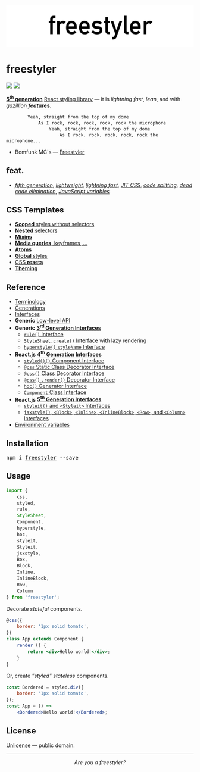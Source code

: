 ![libreact logo](./docs/assets/freestyler.png)

# freestyler

[![][npm-badge]][npm-url] [![][travis-badge]][travis-url]

[**5<sup>th</sup> generation**](./docs/en/generations.md) [React styling library][npm-url] &mdash;
it is *lightning fast*, *lean*, and with *gazillion* [__*feat*ures__](#feat).

```
        Yeah, straight from the top of my dome
            As I rock, rock, rock, rock, rock the microphone
                Yeah, straight from the top of my dome
                    As I rock, rock, rock, rock, rock the microphone...
```

- Bomfunk MC's &mdash; [Freestyler](https://www.youtube.com/watch?v=ymNFyxvIdaM)


## feat.

- *[fifth generation](./docs/en/feat/fifth-generation.md)*, *[lightweight](./docs/en/feat/lightweight.md)*, *[lightning fast](./docs/en/feat/fast.md)*, *[JIT CSS](./docs/en/feat/jit-css.md)*, *[code splitting](./docs/en/feat/code-splitting.md)*, *[dead code elimination](./docs/en/feat/dead-code-elimination.md)*, *[JavaScript variables](./docs/en/feat/variables.md)*


## CSS Templates

- [__Scoped__ styles without selectors](./docs/en/feat/scoped.md)
- [__Nested__ selectors](./docs/en/feat/nesting.md)
- __[Mixins](./docs/en/feat/mixins.md)__
- [__Media queries__, keyframes, ...](./docs/en/feat/media.md)
- __[Atoms](./docs/en/feat/atoms.md)__
- [__Global__ styles](./docs/en/feat/global.md)
- [CSS __resets__](./docs/en/feat/resets.md)
- __[Theming](./docs/en/feat/theming.md)__


## Reference

- [Terminology](./docs/en/terminology.md)
- [Generations](./docs/en/generations.md)
- [Interfaces](./docs/en/interfaces.md)
- __Generic__ [Low-level API](./docs/en/low-level-api.md)
- __Generic__ [__3<sup>rd</sup> Generation Interfaces__](./docs/en/3rd-gen.md)
    - [`rule()` Interface](./docs/en/rule.md)
    - [`StyleSheet.create()` Interface](./docs/en/StyleSheet.md) with lazy rendering
    - [`hyperstyle()` `styleName` Interface](./docs/en/hyperstyle.md)
- __React.js__ [__4<sup>th</sup> Generation Interfaces__](./docs/en/4th-gen.md)
    - [`styled()()` Component Interface](./docs/en/styled.md)
    - [`@css` Static Class Decorator Interface](./docs/en/css-static-class-decorator.md)
    - [`@css()` Class Decorator Interface](./docs/en/css-class-decorator.md)
    - [`@css()` `.render()` Decorator Interface](./docs/en/css-render-decorator.md)
    - [`hoc()` Generator Interface](./docs/en/hoc-generator.md)
    - [`Component` Class Interface](./docs/en/component-class.md)
- __React.js__ [__5<sup>th</sup> Generation Interfaces__](./docs/en/5th-gen.md)
    - [`styleit()` and `<Styleit>` Interfaces](./docs/en/styleit.md)
    - [`jsxstyle()`, `<Block>`, `<Inline>`, `<InlineBlock>`, `<Row>`, and `<Column>` Interfaces](./docs/en/jsxstyle.md)
- [Environment variables](./docs/en/env-vars.md)


## Installation

<pre>
npm i <a href="https://www.npmjs.com/package/freestyler">freestyler</a> --save
</pre>


## Usage

```js
import {
    css,
    styled,
    rule,
    StyleSheet,
    Component,
    hyperstyle,
    hoc,
    styleit,
    Styleit,
    jsxstyle,
    Box,
    Block,
    Inline,
    InlineBlock,
    Row,
    Column
} from 'freestyler';
```

Decorate *stateful* components.

```jsx
@css({
    border: '1px solid tomato',
})
class App extends Component {
    render () {
        return <div>Hello world!</div>;
    }
}
```

Or, create *"styled" stateless* components.

```jsx
const Bordered = styled.div({
    border: '1px solid tomato',
});
const App = () =>
    <Bordered>Hello world!</Bordered>;
```


## License

[Unlicense](./docs/en/LICENSE.md) &mdash; public domain.


-------

<div style="text-align:center"><center><i>Are you a freestyler?</i></center></div>


[npm-url]: https://www.npmjs.com/package/freestyler
[npm-badge]: https://img.shields.io/npm/v/freestyler.svg
[travis-url]: https://travis-ci.org/streamich/freestyler
[travis-badge]: https://travis-ci.org/streamich/freestyler.svg?branch=master
